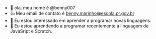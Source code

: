 - 👋 ola, meu nome é @benny007
- :+1: Meu email de contato é benny.marinho@escola.pr.gov.br
- 🌱 Eu estou interessado em aprender a programar novas linguagens.
- 💞️ Eu estou aprendendo a programar recentemente a linguagem de JavaSript e Scratch.
